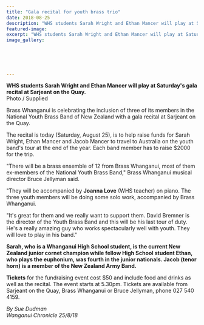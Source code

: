 ```yaml
---
title: "Gala recital for youth brass trio"
date: 2018-08-25
description: "WHS students Sarah Wright and Ethan Mancer will play at Saturday's gala recital at Sarjeant on the Quay..."
featured-image: 
excerpt: "WHS students Sarah Wright and Ethan Mancer will play at Saturday's gala recital at Sarjeant on the Quay."
image_gallery:
	
	
	
	
	
---
```


<p><strong>WHS students Sarah Wright and Ethan Mancer will play at Saturday's gala recital at Sarjeant on the Quay.</strong><br />Photo / Supplied</p>
<p class="element element-paragraph">Brass Whanganui is celebrating the inclusion of three of its members in the National Youth Brass Band of New Zealand with a gala recital at Sarjeant on the Quay.</p>
<p class="element element-paragraph">The recital is today (Saturday, August 25), is to help raise funds for Sarah Wright, Ethan Mancer and Jacob Mancer to travel to Australia on the youth band's tour at the end of the year. Each band member has to raise $2000 for the trip.</p>
<p class="element element-paragraph">"There will be a brass ensemble of 12 from Brass Whanganui, most of them ex-members of the National Youth Brass Band," Brass Whanganui musical director Bruce Jellyman said.</p>
<p class="element element-paragraph">"They will be accompanied by <strong>Joanna Love</strong> (WHS teacher) on piano. The three youth members will be doing some solo work, accompanied by Brass Whanganui.</p>
<p class="element element-paragraph">"It's great for them and we really want to support them. David Bremner is the director of the Youth Brass Band and this will be his last tour of duty. He's a really amazing guy who works spectacularly well with youth. They will love to play in his band."</p>
<p class="element element-paragraph"><strong>Sarah, who is a Whanganui High School student, is the current New Zealand junior cornet champion while fellow High School student Ethan, who plays the euphonium, was fourth in the junior nationals. Jacob (tenor horn) is a member of the New Zealand Army Band.</strong></p>
<p class="element element-paragraph"><strong>Tickets</strong> for the fundraising event cost $50 and include food and drinks as well as the recital. The event starts at 5.30pm. Tickets are available from Sarjeant on the Quay, Brass Whanganui or Bruce Jellyman, phone 027 540 4159.</p>
<p class="element element-paragraph"><em>By Sue Dudman</em><br /><em>Wanganui Chronicle 25/8/18</em></p>

